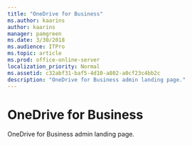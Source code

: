 ```yaml
---
title: "OneDrive for Business"
ms.author: kaarins
author: kaarins
manager: pamgreen
ms.date: 3/30/2018
ms.audience: ITPro
ms.topic: article
ms.prod: office-online-server
localization_priority: Normal
ms.assetid: c32abf31-baf5-4d10-a802-a0cf23c4bb2c
description: "OneDrive for Business admin landing page."
---
```


# OneDrive for Business

OneDrive for Business admin landing page.
  

